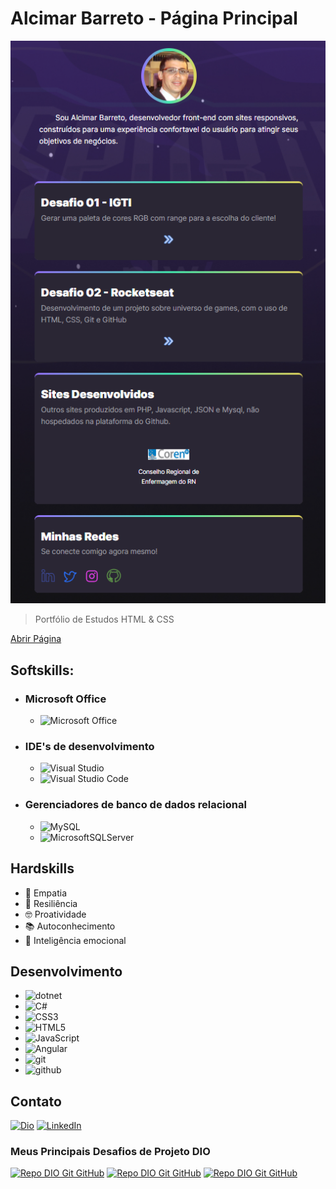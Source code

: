 # Alcimar Barreto - Página Principal

![Preview](./img/tela.png)

 > Portfólio de Estudos HTML & CSS

[Abrir Página](https://alcimarbarreto.github.io/)

## Softskills:

* ### Microsoft Office

    * ![Microsoft Office](https://img.shields.io/badge/Microsoft_Office-D83B01?style=for-the-badge&logo=microsoft-office&logoColor=white)

* ### IDE's de desenvolvimento

    * ![Visual Studio](https://img.shields.io/badge/Visual%20Studio-5C2D91.svg?style=for-the-badge&logo=visual-studio&logoColor=white) 
    * ![Visual Studio Code](https://img.shields.io/badge/Visual%20Studio%20Code-0078d7.svg?style=for-the-badge&logo=visual-studio-code&logoColor=white) 

* ### Gerenciadores de banco de dados relacional

    * ![MySQL](https://img.shields.io/badge/mysql-4479A1.svg?style=for-the-badge&logo=mysql&logoColor=white)
    * ![MicrosoftSQLServer](https://img.shields.io/badge/Microsoft%20SQL%20Server-CC2927?style=for-the-badge&logo=microsoft%20sql%20server&logoColor=white)

## Hardskills

* :handshake: Empatia
* :muscle: Resiliência
* :nerd_face: Proatividade
* :books: Autoconhecimento
* :brain: Inteligência emocional


## Desenvolvimento

   * ![dotnet](https://img.shields.io/badge/.NET-512BD4.svg?style=for-the-badge&logo=dotnet&logoColor=white)
   * ![C#](https://img.shields.io/badge/C%23-181717.svg?style=for-the-badge&logo=dotnet&logoColor=white)
   * ![CSS3](https://img.shields.io/badge/css3-%231572B6.svg?style=for-the-badge&logo=css3&logoColor=white)
   * ![HTML5](https://img.shields.io/badge/html5-%23E34F26.svg?style=for-the-badge&logo=html5&logoColor=white)
   * ![JavaScript](https://img.shields.io/badge/javascript-%23323330.svg?style=for-the-badge&logo=javascript&logoColor=%23F7DF1E)
   * ![Angular](https://img.shields.io/badge/Angular-%231572B6.svg?style=for-the-badge&logo=Angular&logoColor=white)
   * ![git](https://img.shields.io/badge/Git-F05032.svg?style=for-the-badge&logo=Git&logoColor=white)
   * ![github](https://img.shields.io/badge/GitHub-181717.svg?style=for-the-badge&logo=GitHub&logoColor=white)

## Contato

[![Dio](https://img.shields.io/badge/Dio-5865F2?style=for-the-badge)](https://web.dio.me/users/alcimarg)
[![LinkedIn](https://img.shields.io/badge/LinkedIn-0077B5?style=for-the-badge&logo=linkedin)](https://www.linkedin.com/in/alcimargomes/)









<!--
![Top Langs](https://github-readme-stats-git-masterrstaa-rickstaa.vercel.app/api/top-langs/?username=alcimarbarreto&bg_color=000&border_color=30A3DC&title_color=E94D5F&text_color=FFF)

### Conecte-se comigo
[![Perfil DIO](https://img.shields.io/badge/-Meu%20Perfil%20na%20DIO-30A3DC?style=for-the-badge)](https://web.dio.me/users/alcimarbarreto?tab=skills/)
[![E-mail](https://img.shields.io/badge/-Email-000?style=for-the-badge&logo=microsoft-outlook&logoColor=E94D5F)](mailto:alcimarg@hotmail.com)
[![LinkedIn](https://img.shields.io/badge/-LinkedIn-000?style=for-the-badge&logo=linkedin&logoColor=30A3DC)](https://www.linkedin.com/in/alcimar_gomes/)

[![Discord](https://img.shields.io/badge/Discord-000?style=for-the-badge&logo=discord)](discordapp.com/users/alcimar.barreto#0/)

### Habilidades

![Python](https://img.shields.io/badge/.net-000?style=for-the-badge&logo=.net)
[![Git](https://img.shields.io/badge/Git-000?style=for-the-badge&logo=git&logoColor=E94D5F)](https://git-scm.com/doc) 
[![GitHub](https://img.shields.io/badge/GitHub-000?style=for-the-badge&logo=github&logoColor=30A3DC)](https://docs.github.com/)

![Top Langs](https://github-readme-stats-git-masterrstaa-rickstaa.vercel.app/api/top-langs/?username=alcimarbarreto&bg_color=000&border_color=30A3DC&title_color=E94D5F&text_color=FFF)

### GitHub Stats
![GitHub Stats](https://github-readme-stats.vercel.app/api?username=alcimarbarreto&theme=transparent&bg_color=000&border_color=30A3DC&show_icons=true&icon_color=30A3DC&title_color=E94D5F&text_color=FFF)
-->

### Meus Principais Desafios de Projeto DIO

[![Repo DIO Git GitHub](https://github-readme-stats.vercel.app/api/pin/?username=alcimarbarreto&repo=dio-lab-open-source&bg_color=000&border_color=30A3DC&show_icons=true&icon_color=30A3DC&title_color=E94D5F&text_color=FFF)](https://github.com/alcimarbarreto/dio-lab-open-source)
[![Repo DIO Git GitHub](https://github-readme-stats.vercel.app/api/pin/?username=alcimarbarreto&repo=trilha-net-fundamentos-desafio&bg_color=000&border_color=30A3DC&show_icons=true&icon_color=30A3DC&title_color=E94D5F&text_color=FFF)](https://github.com/alcimarbarreto/trilha-net-fundamentos-desafio)
[![Repo DIO Git GitHub](https://github-readme-stats.vercel.app/api/pin/?username=alcimarbarreto&repo=trilha-net-banco-de-dados-desafio&bg_color=000&border_color=30A3DC&show_icons=true&icon_color=30A3DC&title_color=E94D5F&text_color=FFF)](https://github.com/alcimarbarreto/trilha-net-banco-de-dados-desafio)

